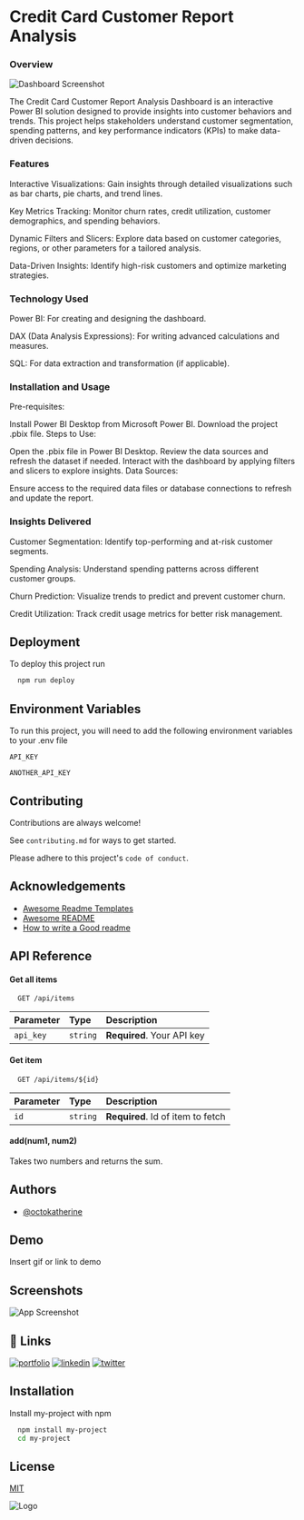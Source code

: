 
# Credit Card Customer Report Analysis
### Overview

![Dashboard Screenshot]("https://github.com/satendra27/Credit-Card-Customer-Report-Analysis-using-Power-BI/blob/264006753c0c3ff8c5d089648e68d336c731d7ce/Screenshot%202024-11-19%20225016.png")

The Credit Card Customer Report Analysis Dashboard is an interactive Power BI solution designed to provide insights into customer behaviors and trends. This project helps stakeholders understand customer segmentation, spending patterns, and key performance indicators (KPIs) to make data-driven decisions.

### Features

Interactive Visualizations: Gain insights through detailed visualizations such as bar charts, pie charts, and trend lines.

Key Metrics Tracking: Monitor churn rates, credit utilization, customer demographics, and spending behaviors.

Dynamic Filters and Slicers: Explore data based on customer categories, regions, or other parameters for a tailored analysis.

Data-Driven Insights: Identify high-risk customers and optimize marketing strategies.


### Technology Used

Power BI: For creating and designing the dashboard.

DAX (Data Analysis Expressions): For writing advanced calculations and measures.

SQL: For data extraction and transformation (if applicable).

### Installation and Usage

Pre-requisites:

Install Power BI Desktop from Microsoft Power BI.
Download the project .pbix file.
Steps to Use:

Open the .pbix file in Power BI Desktop.
Review the data sources and refresh the dataset if needed.
Interact with the dashboard by applying filters and slicers to explore insights.
Data Sources:

Ensure access to the required data files or database connections to refresh and update the report.

### Insights Delivered

Customer Segmentation: Identify top-performing and at-risk customer segments.

Spending Analysis: Understand spending patterns across different customer groups.

Churn Prediction: Visualize trends to predict and prevent customer churn.

Credit Utilization: Track credit usage metrics for better risk management.


## Deployment

To deploy this project run

```bash
  npm run deploy
```


## Environment Variables

To run this project, you will need to add the following environment variables to your .env file

`API_KEY`

`ANOTHER_API_KEY`


## Contributing

Contributions are always welcome!

See `contributing.md` for ways to get started.

Please adhere to this project's `code of conduct`.


## Acknowledgements

 - [Awesome Readme Templates](https://awesomeopensource.com/project/elangosundar/awesome-README-templates)
 - [Awesome README](https://github.com/matiassingers/awesome-readme)
 - [How to write a Good readme](https://bulldogjob.com/news/449-how-to-write-a-good-readme-for-your-github-project)


## API Reference

#### Get all items

```http
  GET /api/items
```

| Parameter | Type     | Description                |
| :-------- | :------- | :------------------------- |
| `api_key` | `string` | **Required**. Your API key |

#### Get item

```http
  GET /api/items/${id}
```

| Parameter | Type     | Description                       |
| :-------- | :------- | :-------------------------------- |
| `id`      | `string` | **Required**. Id of item to fetch |

#### add(num1, num2)

Takes two numbers and returns the sum.


## Authors

- [@octokatherine](https://www.github.com/octokatherine)


## Demo

Insert gif or link to demo


## Screenshots

![App Screenshot](https://via.placeholder.com/468x300?text=App+Screenshot+Here)


## 🔗 Links
[![portfolio](https://img.shields.io/badge/my_portfolio-000?style=for-the-badge&logo=ko-fi&logoColor=white)](https://katherineoelsner.com/)
[![linkedin](https://img.shields.io/badge/linkedin-0A66C2?style=for-the-badge&logo=linkedin&logoColor=white)](https://www.linkedin.com/)
[![twitter](https://img.shields.io/badge/twitter-1DA1F2?style=for-the-badge&logo=twitter&logoColor=white)](https://twitter.com/)


## Installation

Install my-project with npm

```bash
  npm install my-project
  cd my-project
```
    
## License

[MIT](https://choosealicense.com/licenses/mit/)


![Logo](https://dev-to-uploads.s3.amazonaws.com/uploads/articles/th5xamgrr6se0x5ro4g6.png)

